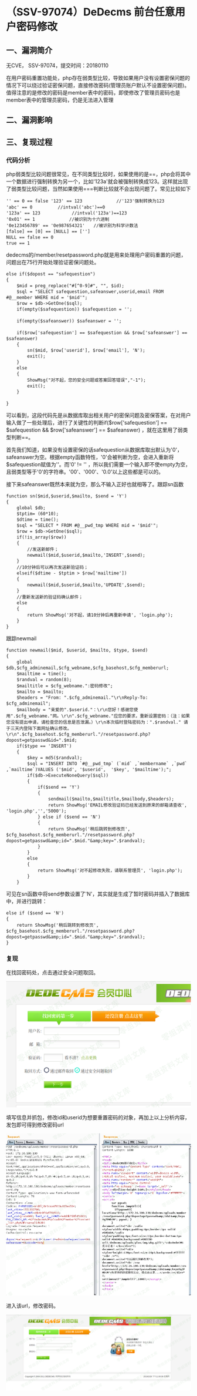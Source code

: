 （SSV-97074）DeDecms 前台任意用户密码修改
=========================================

一、漏洞简介
------------

无CVE， SSV-97074，提交时间：20180110

在用户密码重置功能处，php存在弱类型比较，导致如果用户没有设置密保问题的情况下可以绕过验证密保问题，直接修改密码(管理员账户默认不设置密保问题)。值得注意的是修改的密码是member表中的密码，即使修改了管理员密码也是member表中的管理员密码，仍是无法进入管理

二、漏洞影响
------------

三、复现过程
------------

### 代码分析

php弱类型比较问题很常见，在不同类型比较时，如果使用的是==，php会将其中一个数据进行强制转换为另一个，比如'123a'就会被强制转换成123。这样就出现了弱类型比较问题，当然如果使用===判断比较就不会出现问题了。常见比较如下

    '' == 0 == false '123' == 123             //'123'强制转换为123 
    'abc' == 0　        //intval('abc')==0 
    '123a' == 123            //intval('123a')==123 
    '0x01' == 1             //被识别为十六进制
    '0e123456789' == '0e987654321'　　//被识别为科学计数法 
    [false] == [0] == [NULL] == [''] 
    NULL == false == 0 
    true == 1

dedecms的/member/resetpassword.php就是用来处理用户密码重置的问题，问题出在75行开始处理验证密保问题处。

    else if($dopost == "safequestion")
    {
        $mid = preg_replace("#[^0-9]#", "", $id);
        $sql = "SELECT safequestion,safeanswer,userid,email FROM #@__member WHERE mid = '$mid'";
        $row = $db->GetOne($sql);
        if(empty($safequestion)) $safequestion = '';
     
        if(empty($safeanswer)) $safeanswer = '';
     
        if($row['safequestion'] == $safequestion && $row['safeanswer'] == $safeanswer)
        {
            sn($mid, $row['userid'], $row['email'], 'N');
            exit();
        }
        else
        {
            ShowMsg("对不起，您的安全问题或答案回答错误","-1");
            exit();
        }
     
    }

可以看到，这段代码先是从数据库取出相关用户的密保问题及密保答案，在对用户输入做了一些处理后，进行了关键性的判断if(\$row\[\'safequestion\'\]
== \$safequestion && \$row\[\'safeanswer\'\] == \$safeanswer)
，就在这里用了弱类型判断==。

首先我们知道，如果没有设置密保的话safequestion从数据库取出默认为'0'，safeanswer为空。根据empty函数特性，'0'会被判断为空，会进入重新将\$safequestion赋值为''。而\'0\'
!= \'\'
，所以我们需要一个输入即不使empty为空，且弱类型等于'0'的字符串。\'00\'、\'000\'、\'0.0\'以上这些都是可以的。

接下来safeanswer既然本来就为空，那么不输入正好也就相等了。跟踪sn函数

    function sn($mid,$userid,$mailto, $send = 'Y')
    {
        global $db;
        $tptim= (60*10);
        $dtime = time();
        $sql = "SELECT * FROM #@__pwd_tmp WHERE mid = '$mid'";
        $row = $db->GetOne($sql);
        if(!is_array($row))
        {
            //发送新邮件；
            newmail($mid,$userid,$mailto,'INSERT',$send);
        }
        //10分钟后可以再次发送新验证码；
        elseif($dtime - $tptim > $row['mailtime'])
        {
            newmail($mid,$userid,$mailto,'UPDATE',$send);
        }
        //重新发送新的验证码确认邮件；
        else
        {
            return ShowMsg('对不起，请10分钟后再重新申请', 'login.php');
        }
    }

跟踪newmail

    function newmail($mid, $userid, $mailto, $type, $send)
    {
        global $db,$cfg_adminemail,$cfg_webname,$cfg_basehost,$cfg_memberurl;
        $mailtime = time();
        $randval = random(8);
        $mailtitle = $cfg_webname.":密码修改";
        $mailto = $mailto;
        $headers = "From: ".$cfg_adminemail."\r\nReply-To: $cfg_adminemail";
        $mailbody = "亲爱的".$userid."：\r\n您好！感谢您使用".$cfg_webname."网。\r\n".$cfg_webname."应您的要求，重新设置密码：（注：如果您没有提出申请，请检查您的信息是否泄漏。）\r\n本次临时登陆密码为：".$randval." 请于三天内登陆下面网址确认修改。\r\n".$cfg_basehost.$cfg_memberurl."/resetpassword.php?dopost=getpasswd&id=".$mid;
        if($type == 'INSERT')
        {
            $key = md5($randval);
            $sql = "INSERT INTO `#@__pwd_tmp` (`mid` ,`membername` ,`pwd` ,`mailtime`)VALUES ('$mid', '$userid',  '$key', '$mailtime');";
            if($db->ExecuteNoneQuery($sql))
            {
                if($send == 'Y')
                {
                    sendmail($mailto,$mailtitle,$mailbody,$headers);
                    return ShowMsg('EMAIL修改验证码已经发送到原来的邮箱请查收', 'login.php','','5000');
                } else if ($send == 'N')
                {
                    return ShowMsg('稍后跳转到修改页', $cfg_basehost.$cfg_memberurl."/resetpassword.php?dopost=getpasswd&amp;id=".$mid."&amp;key=".$randval);
                }
            }
            else
            {
                return ShowMsg('对不起修改失败，请联系管理员', 'login.php');
            }
        }

可见在sn函数中将send参数设置了'N'，其实就是生成了暂时密码并插入了数据库中，并进行跳转：

    else if ($send == 'N')
    {
        return ShowMsg('稍后跳转到修改页', $cfg_basehost.$cfg_memberurl."/resetpassword.php?dopost=getpasswd&amp;id=".$mid."&amp;key=".$randval);
    }

### 复现

在找回密码处，点击通过安全问题取回。

![](./resource/【开启会员注册】(SSV-97074)DeDecms前台任意用户密码修改/media/rId26.png)

填写信息并抓包，修改id和userid为想要重置密码的对象，再加上以上分析内容，发包即可得到修改密码url

![](./resource/【开启会员注册】(SSV-97074)DeDecms前台任意用户密码修改/media/rId27.png)

进入该url，修改密码。

![](./resource/【开启会员注册】(SSV-97074)DeDecms前台任意用户密码修改/media/rId28.png)
